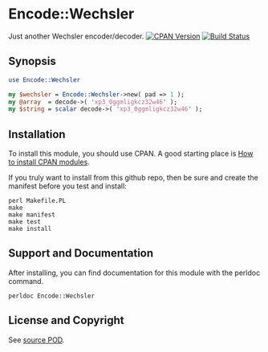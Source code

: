 Encode::Wechsler
=====================
Just another Wechsler encoder/decoder.  [![CPAN Version](https://badge.fury.io/pl/Encode-Wechsler.svg)](https://metacpan.org/pod/Encode::Wechsler) [![Build Status](https://api.travis-ci.org/jeffa/Encode-Wechsler.svg?branch=master)](https://travis-ci.org/jeffa/Encode-Wechsler)

Synopsis
--------
```perl
use Encode::Wechsler

my $wechsler = Encode::Wechsler->new( pad => 1 );
my @array  = decode->( 'xp3_0ggmligkcz32w46' );
my $string = scalar decode->( 'xp3_0ggmligkcz32w46' );
```

Installation
------------
To install this module, you should use CPAN. A good starting
place is [How to install CPAN modules](http://www.cpan.org/modules/INSTALL.html).

If you truly want to install from this github repo, then
be sure and create the manifest before you test and install:
```
perl Makefile.PL
make
make manifest
make test
make install
```

Support and Documentation
-------------------------
After installing, you can find documentation for this module with the
perldoc command.
```
perldoc Encode::Wechsler
```
License and Copyright
---------------------
See [source POD](/lib/Encode/Wechsler.pm).
